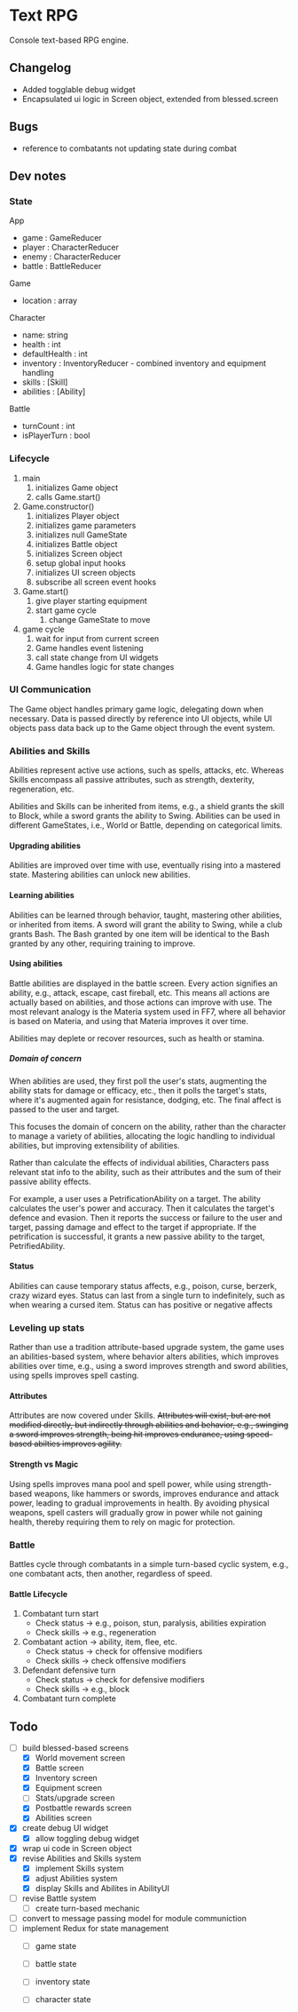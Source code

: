 # Text RPG
Console text-based RPG engine.

## Changelog
- Added togglable debug widget
- Encapsulated ui logic in Screen object, extended from blessed.screen

## Bugs
- reference to combatants not updating state during combat

## Dev notes

### State

App
 - game     : GameReducer
 - player   : CharacterReducer
 - enemy    : CharacterReducer
 - battle   : BattleReducer

Game
 - location : array

Character
 * name: string
 * health : int
 * defaultHealth : int
 * inventory : InventoryReducer - combined inventory and equipment handling
 * skills : [Skill]
 * abilities : [Ability]

Battle
 - turnCount : int
 - isPlayerTurn : bool


### Lifecycle
1. main 
    1. initializes Game object
    2. calls Game.start()
2. Game.constructor() 
    1. initializes Player object
    2. initializes game parameters
    3. initializes null GameState 
    4. initializes Battle object
    5. initializes Screen object
    6. setup global input hooks
    7. initializes UI screen objects
    8. subscribe all screen event hooks
3. Game.start()
    1. give player starting equipment
    2. start game cycle
        1. change GameState to move
4. game cycle
    1. wait for input from current screen
    2. Game handles event listening
    3. call state change from UI widgets
    4. Game handles logic for state changes


### UI Communication
The Game object handles primary game logic, delegating down when necessary. Data is passed directly by reference into UI objects, while UI objects pass data back up to the Game object through the event system.

### Abilities and Skills
Abilities represent active use actions, such as spells, attacks, etc. Whereas Skills encompass all passive attributes, such as strength, dexterity, regeneration, etc.

Abilities and Skills can be inherited from items, e.g., a shield grants the skill to Block, while a sword grants the ability to Swing. Abilities can be used in different GameStates, i.e., World or Battle, depending on categorical limits.

#### Upgrading abilities
Abilities are improved over time with use, eventually rising into a mastered state. Mastering abilities can unlock new abilities.

#### Learning abilities
Abilities can be learned through behavior, taught, mastering other abilities, or inherited from items. A sword will grant the ability to Swing, while a club grants Bash. The Bash granted by one item will be identical to the Bash granted by any other, requiring training to improve.

#### Using abilities
Battle abilities are displayed in the battle screen. Every action signifies an ability, e.g., attack, escape, cast fireball, etc. This means all actions are actually based on abilities, and those actions can improve with use. The most relevant analogy is the Materia system used in FF7, where all behavior is based on Materia, and using that Materia improves it over time.

Abilities may deplete or recover resources, such as health or stamina.

##### Domain of concern
When abilities are used, they first poll the user's stats, augmenting the ability stats for damage or efficacy, etc., then it polls the target's stats, where it's augmented again for resistance, dodging, etc. The final affect is passed to the user and target.

This focuses the domain of concern on the ability, rather than the character to manage a variety of abilities, allocating the logic handling to individual abilities, but improving extensibility of abilities. 

Rather than calculate the effects of individual abilities, Characters pass relevant stat info to the ability, such as their attributes and the sum of their passive ability effects.

For example, a user uses a PetrificationAbility on a target. The ability calculates the user's power and accuracy. Then it calculates the target's defence and evasion. Then it reports the success or failure to the user and target, passing damage and effect to the target if appropriate. If the petrification is successful, it grants a new passive ability to the target, PetrifiedAbility.

#### Status
Abilities can cause temporary status affects, e.g., poison, curse, berzerk, crazy wizard eyes. Status can last from a single turn to indefinitely, such as when wearing a cursed item. Status can has positive or negative affects

### Leveling up stats
Rather than use a tradition attribute-based upgrade system, the game uses an abilities-based system, where behavior alters abilities, which improves abilities over time, e.g., using a sword improves strength and sword abilities, using spells improves spell casting.

#### Attributes 
Attributes are now covered under Skills.
~~Attributes will exist, but are not modified directly, but indirectly through abilities and behavior, e.g., swinging a sword improves strength, being hit improves endurance, using speed-based abilties improves agility.~~

#### Strength vs Magic
Using spells improves mana pool and spell power, while using strength-based weapons, like hammers or swords, improves endurance and attack power, leading to gradual improvements in health. By avoiding physical weapons, spell casters will gradually grow in power while not gaining health, thereby requiring them to rely on magic for protection.

### Battle
Battles cycle through combatants in a simple turn-based cyclic system, e.g., one combatant acts, then another, regardless of speed.

#### Battle Lifecycle
1. Combatant turn start
    - Check status -> e.g., poison, stun, paralysis, abilities expiration
    - Check skills -> e.g., regeneration
2. Combatant action -> ability, item, flee, etc.
    - Check status -> check for offensive modifiers
    - Check skills -> check offensive modifiers
3. Defendant defensive turn
    - Check status -> check for defensive modifiers
    - Check skills -> e.g., block
4. Combatant turn complete

## Todo
 - [ ] build blessed-based screens
     + [x] World movement screen
     + [x] Battle screen
     + [x] Inventory screen
     + [x] Equipment screen
     + [ ] Stats/upgrade screen
     + [x] Postbattle rewards screen
     + [x] Abilities screen
 - [x] create debug UI widget 
    + [x] allow toggling debug widget
 - [x] wrap ui code in Screen object 
 - [x] revise Abilities and Skills system
    + [x] implement Skills system
    + [x] adjust Abilities system
    + [x] display Skills and Abilites in AbilityUI
 - [ ] revise Battle system
    + [ ] create turn-based mechanic
 - [ ] convert to message passing model for module communiction
 - [ ] implement Redux for state management
    - [ ] game state
    - [ ] battle state
    - [ ] inventory state
    - [ ] character state


